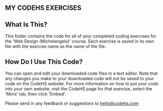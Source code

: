 MY CODEHS EXERCISES
-------------------

What Is This?
-------------
This folder contains the code for all of your completed
coding exercises for the 'Web Design (Michelangelo)' course.
Each exercise is saved in its own file with the exercise 
name as the name of the file. 

How Do I Use This Code?
-----------------------
You can open and edit your downloaded code files in a text
editor. Note that any changes you make to your downloaded
code will not be saved to your code on the CodeHS website.
For more information on how to put your code into your own
website, visit the CodeHS page for that exercise, select
the 'More' tab, then click 'Embed'.

Please send in any feedback or suggestions to hello@codehs.com
